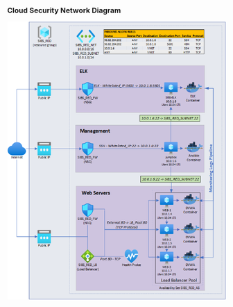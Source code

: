 ### Cloud Security Network Diagram

![network diagram](https://github.com/ABRaquel/cybersec/blob/main/Project_1-ELK_Stack/Diagram/Network_Diagram-ELKv3.png)
